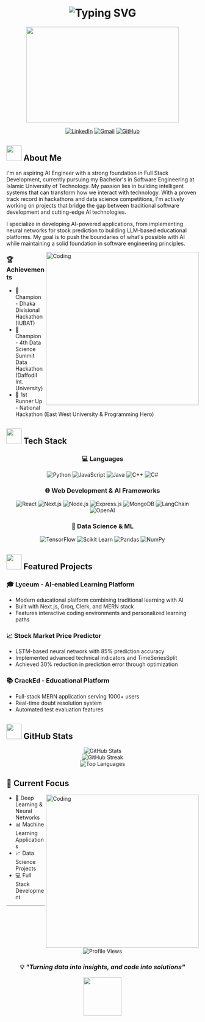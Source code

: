 # <div align="center">![Typing SVG](https://readme-typing-svg.herokuapp.com?font=Fira+Code&weight=500&size=40&pause=1000&color=6A5ACD&center=true&vCenter=true&random=false&width=600&height=100&lines=Hi+%F0%9F%91%8B+I'm+Tasnim+Ashraf;Full+Stack+Web+Developer)</div>

<div align="center">
  <img src="https://media.giphy.com/media/qgQUggAC3Pfv687qPC/giphy.gif" width="400" height="250"/>
</div>

<div align="center">
  
[![LinkedIn](https://img.shields.io/badge/LinkedIn-0077B5?style=for-the-badge&logo=linkedin&logoColor=white)](https://www.linkedin.com/in/tasnim1834/)
[![Gmail](https://img.shields.io/badge/Gmail-D14836?style=for-the-badge&logo=gmail&logoColor=white)](mailto:tasnim.iterator34@gmail.com)
[![GitHub](https://img.shields.io/badge/GitHub-100000?style=for-the-badge&logo=github&logoColor=white)](https://github.com/codenim34)

</div>

## <img src="https://media.giphy.com/media/WUlplcMpOCEmTGBtBW/giphy.gif" width="40"> About Me
I'm an aspiring AI Engineer with a strong foundation in Full Stack Development, currently pursuing my Bachelor's in Software Engineering at Islamic University of Technology. My passion lies in building intelligent systems that can transform how we interact with technology. With a proven track record in hackathons and data science competitions, I'm actively working on projects that bridge the gap between traditional software development and cutting-edge AI technologies.

I specialize in developing AI-powered applications, from implementing neural networks for stock prediction to building LLM-based educational platforms. My goal is to push the boundaries of what's possible with AI while maintaining a solid foundation in software engineering principles.

<img align="right" alt="Coding" width="400" src="https://media.giphy.com/media/v1.Y2lkPTc5MGI3NjExcDI5Y2k2bWF1ZWx1ZHYyOWprNzF1bWF6Y2t0MXd0ZmxqZW9wYmptbiZlcD12MV9pbnRlcm5hbF9naWZfYnlfaWQmY3Q9Zw/f3iwJFOVOwuy7K6FFw/giphy.gif">

### 🏆 Achievements
- 🥇 Champion - Dhaka Divisional Hackathon (IUBAT)
- 🥇 Champion - 4th Data Science Summit Data Hackathon (Daffodil Int. University)
- 🥈 1st Runner Up - National Hackathon (East West University & Programming Hero)

## <img src="https://media.giphy.com/media/QssGEmpkyEOhBCb7e1/giphy.gif" width="40"> Tech Stack

<div align="center">

### 💻 Languages
![Python](https://img.shields.io/badge/Python-3776AB?style=for-the-badge&logo=python&logoColor=white)
![JavaScript](https://img.shields.io/badge/JavaScript-F7DF1E?style=for-the-badge&logo=javascript&logoColor=black)
![Java](https://img.shields.io/badge/Java-ED8B00?style=for-the-badge&logo=openjdk&logoColor=white)
![C++](https://img.shields.io/badge/C%2B%2B-00599C?style=for-the-badge&logo=c%2B%2B&logoColor=white)
![C#](https://img.shields.io/badge/C%23-239120?style=for-the-badge&logo=c-sharp&logoColor=white)

### 🌐 Web Development & AI Frameworks
![React](https://img.shields.io/badge/React-20232A?style=for-the-badge&logo=react&logoColor=61DAFB)
![Next.js](https://img.shields.io/badge/Next.js-000000?style=for-the-badge&logo=next.js&logoColor=white)
![Node.js](https://img.shields.io/badge/Node.js-43853D?style=for-the-badge&logo=node.js&logoColor=white)
![Express.js](https://img.shields.io/badge/Express.js-404D59?style=for-the-badge)
![MongoDB](https://img.shields.io/badge/MongoDB-4EA94B?style=for-the-badge&logo=mongodb&logoColor=white)
![LangChain](https://img.shields.io/badge/🦜️_LangChain-2C2C2C?style=for-the-badge)
![OpenAI](https://img.shields.io/badge/OpenAI-412991?style=for-the-badge&logo=openai&logoColor=white)

### 🤖 Data Science & ML
![TensorFlow](https://img.shields.io/badge/TensorFlow-FF6F00?style=for-the-badge&logo=tensorflow&logoColor=white)
![Scikit Learn](https://img.shields.io/badge/scikit_learn-F7931E?style=for-the-badge&logo=scikit-learn&logoColor=white)
![Pandas](https://img.shields.io/badge/Pandas-150458?style=for-the-badge&logo=pandas&logoColor=white)
![NumPy](https://img.shields.io/badge/Numpy-013243?style=for-the-badge&logo=numpy&logoColor=white)

</div>

## <img src="https://media.giphy.com/media/iY8CRBdQXODJSCERIr/giphy.gif" width="40"> Featured Projects

### 🎓 Lyceum - AI-enabled Learning Platform
- Modern educational platform combining traditional learning with AI
- Built with Next.js, Groq, Clerk, and MERN stack
- Features interactive coding environments and personalized learning paths

### 📈 Stock Market Price Predictor
- LSTM-based neural network with 85% prediction accuracy
- Implemented advanced technical indicators and TimeSeriesSplit
- Achieved 30% reduction in prediction error through optimization

### 📚 CrackEd - Educational Platform
- Full-stack MERN application serving 1000+ users
- Real-time doubt resolution system
- Automated test evaluation features

## <img src="https://media.giphy.com/media/W5eoZHPpUx9sapR0eu/giphy.gif" width="40"> GitHub Stats

<div align="center">
  <img src="https://github-readme-stats.vercel.app/api?username=codenim34&show_icons=true&theme=tokyonight" alt="GitHub Stats" />
</div>

<div align="center">
  <img src="https://streak-stats.demolab.com?user=codenim34&theme=tokyonight" alt="GitHub Streak" />
</div>

<div align="center">
  <img src="https://github-readme-stats.vercel.app/api/top-langs/?username=codenim34&layout=compact&theme=tokyonight" alt="Top Languages" />
</div>

## 🎯 Current Focus
<img align="right" alt="Coding" width="400" src="https://media.giphy.com/media/v1.Y2lkPTc5MGI3NjExcGprM2t5ZXd0bXF3NzBxbWJwOWRxcmRzZnJyZWxqZm1wbDN2NmczbiZlcD12MV9pbnRlcm5hbF9naWZfYnlfaWQmY3Q9Zw/RbDKaczqWovIugyJmW/giphy.gif">

- 🧠 Deep Learning & Neural Networks
- 📊 Machine Learning Applications
- 📈 Data Science Projects
- 💻 Full Stack Development

---

<div align="center">
  <img src="https://komarev.com/ghpvc/?username=codenim34&style=flat-square&color=blue" alt="Profile Views"/>
  
### 💡 *"Turning data into insights, and code into solutions"*

<img src="https://media.giphy.com/media/v1.Y2lkPTc5MGI3NjExYXJnOWd4NnBxaWRrOXg5Y2F6ZGJxdnJ4ZHhxMjE4NnFsNnBjMGR4dyZlcD12MV9pbnRlcm5hbF9naWZfYnlfaWQmY3Q9cw/M9gbBd9nbDrOTu1Mqx/giphy.gif" width="100"/>
</div>
